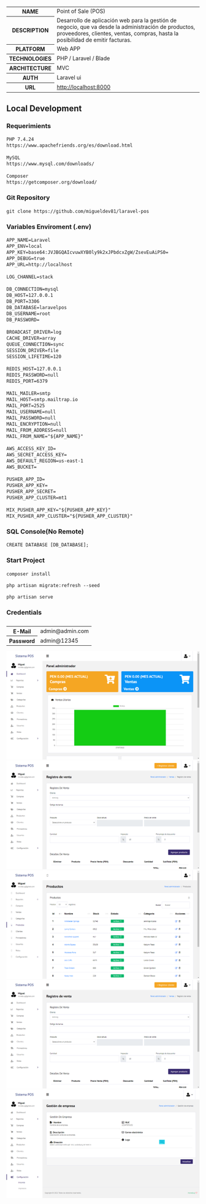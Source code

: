    <table id="vertical-1">
        <caption></caption>
        <tr>
            <th>NAME</th>
            <td>Point of Sale (POS)</td>
        </tr>
        <tr>
            <th>DESCRIPTION</th>
            <td>Desarrollo de aplicación web para la gestión de negocio, que va desde la administración de productos, proveedores, clientes, ventas, compras, hasta la posibilidad de emitir facturas.
</td>
        </tr>
        <tr>
            <th>PLATFORM</th>
            <td>Web APP</td>
        </tr>
         <tr>
            <th>TECHNOLOGIES</th>
            <td>PHP / Laravel / Blade</td>
        </tr>
        <tr>
            <th>ARCHITECTURE</th>
            <td>MVC</td>
        </tr>
        <tr>
            <th>AUTH</th>
            <td>Laravel ui</td>
        </tr>
         <tr>
            <th>URL</th>
            <td><a
                    href="http://localhost:8000">http://localhost:8000</a>
            </td>
        </tr>
        
   </table>
   
## Local Development
### Requerimients
```
PHP 7.4.24
https://www.apachefriends.org/es/download.html

MySQL
https://www.mysql.com/downloads/

Composer
https://getcomposer.org/download/
```
### Git Repository
```
git clone https://github.com/migueldev81/laravel-pos
```
### Variables Enviroment (.env)
````
APP_NAME=Laravel
APP_ENV=local
APP_KEY=base64:JVJBGQAIcvuwXYB0ly9k2xJPbdcxZgW/ZsevEuAiPS0=
APP_DEBUG=true
APP_URL=http://localhost

LOG_CHANNEL=stack

DB_CONNECTION=mysql
DB_HOST=127.0.0.1
DB_PORT=3306
DB_DATABASE=laravelpos
DB_USERNAME=root
DB_PASSWORD=

BROADCAST_DRIVER=log
CACHE_DRIVER=array
QUEUE_CONNECTION=sync
SESSION_DRIVER=file
SESSION_LIFETIME=120

REDIS_HOST=127.0.0.1
REDIS_PASSWORD=null
REDIS_PORT=6379

MAIL_MAILER=smtp
MAIL_HOST=smtp.mailtrap.io
MAIL_PORT=2525
MAIL_USERNAME=null
MAIL_PASSWORD=null
MAIL_ENCRYPTION=null
MAIL_FROM_ADDRESS=null
MAIL_FROM_NAME="${APP_NAME}"

AWS_ACCESS_KEY_ID=
AWS_SECRET_ACCESS_KEY=
AWS_DEFAULT_REGION=us-east-1
AWS_BUCKET=

PUSHER_APP_ID=
PUSHER_APP_KEY=
PUSHER_APP_SECRET=
PUSHER_APP_CLUSTER=mt1

MIX_PUSHER_APP_KEY="${PUSHER_APP_KEY}"
MIX_PUSHER_APP_CLUSTER="${PUSHER_APP_CLUSTER}"
````
### SQL Console(No Remote)
````
CREATE DATABASE [DB_DATABASE];
````
### Start Project
```
composer install
```
```
php artisan migrate:refresh --seed
```
```
php artisan serve
```

### Credentials
   <table id="vertical-1">
        <caption></caption>
        <tr>
            <th>E-Mail</th>
            <td>admin@admin.com</td>
        </tr>
        <tr>
            <th>Password</th>
            <td>admin@12345</td>
        </tr>
    </table>
    
![1](./resources/1.png)
![2](./resources/2.png)
![3](./resources/3.png)
![4](./resources/4.png)
![5](./resources/5.png)


